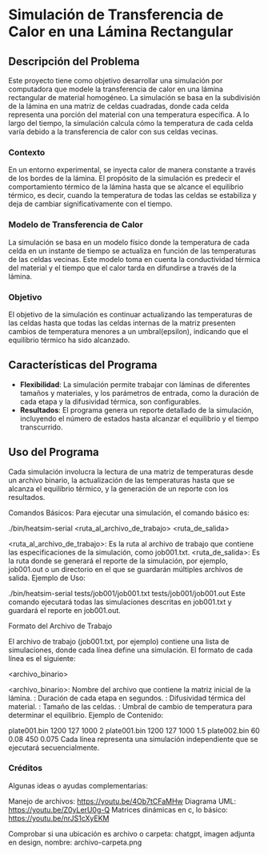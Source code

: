 # Simulación de Transferencia de Calor en una Lámina Rectangular

## Descripción del Problema

Este proyecto tiene como objetivo desarrollar una simulación por computadora que modele la transferencia de calor en una lámina rectangular de material homogéneo. La simulación se basa en la subdivisión de la lámina en una matriz de celdas cuadradas, donde cada celda representa una porción del material con una temperatura específica. A lo largo del tiempo, la simulación calcula cómo la temperatura de cada celda varía debido a la transferencia de calor con sus celdas vecinas.

### Contexto

En un entorno experimental, se inyecta calor de manera constante a través de los bordes de la lámina. El propósito de la simulación es predecir el comportamiento térmico de la lámina hasta que se alcance el equilibrio térmico, es decir, cuando la temperatura de todas las celdas se estabiliza y deja de cambiar significativamente con el tiempo.

### Modelo de Transferencia de Calor

La simulación se basa en un modelo físico donde la temperatura de cada celda en un instante de tiempo se actualiza en función de las temperaturas de las celdas vecinas. Este modelo toma en cuenta la conductividad térmica del material y el tiempo que el calor tarda en difundirse a través de la lámina.

### Objetivo

El objetivo de la simulación es continuar actualizando las temperaturas de las celdas hasta que todas las celdas internas de la matriz presenten cambios de temperatura menores a un umbral(epsilon), indicando que el equilibrio térmico ha sido alcanzado.

## Características del Programa

- **Flexibilidad**: La simulación permite trabajar con láminas de diferentes tamaños y materiales, y los parámetros de entrada, como la duración de cada etapa y la difusividad térmica, son configurables.
- **Resultados**: El programa genera un reporte detallado de la simulación, incluyendo el número de estados hasta alcanzar el equilibrio y el tiempo transcurrido.

## Uso del Programa
Cada simulación involucra la lectura de una matriz de temperaturas desde un archivo binario, la actualización de las temperaturas hasta que se alcanza el equilibrio térmico, y la generación de un reporte con los resultados.

Comandos Básicos:
Para ejecutar una simulación, el comando básico es:

./bin/heatsim-serial <ruta_al_archivo_de_trabajo> <ruta_de_salida>

<ruta_al_archivo_de_trabajo>: Es la ruta al archivo de trabajo que contiene las especificaciones de la simulación, como job001.txt.
<ruta_de_salida>: Es la ruta donde se generará el reporte de la simulación, por ejemplo, job001.out o un directorio en el que se guardarán múltiples archivos de salida.
Ejemplo de Uso:

./bin/heatsim-serial tests/job001/job001.txt tests/job001/job001.out
Este comando ejecutará todas las simulaciones descritas en job001.txt y guardará el reporte en job001.out.

Formato del Archivo de Trabajo

El archivo de trabajo (job001.txt, por ejemplo) contiene una lista de simulaciones, donde cada línea define una simulación. El formato de cada línea es el siguiente:

<archivo_binario> <dtime> <alpha> <height> <epsilon>

<archivo_binario>: Nombre del archivo que contiene la matriz inicial de la lámina.
<dtime>: Duración de cada etapa en segundos.
<alpha>: Difusividad térmica del material.
<height>: Tamaño de las celdas.
<epsilon>: Umbral de cambio de temperatura para determinar el equilibrio.
Ejemplo de Contenido:

plate001.bin 1200 127 1000 2
plate001.bin 1200 127 1000 1.5
plate002.bin 60 0.08 450 0.075
Cada línea representa una simulación independiente que se ejecutará secuencialmente.

### Créditos
Algunas ideas o ayudas complementarias:

Manejo de archivos: https://youtu.be/4Ob7tCFaMHw
Diagrama UML: https://youtu.be/Z0yLerU0g-Q
Matrices dinámicas en c, lo básico: https://youtu.be/nrJS1cXyEKM

Comprobar si una ubicación es archivo o carpeta: chatgpt, imagen adjunta en design, nombre: archivo-carpeta.png

